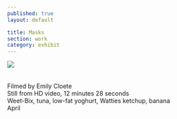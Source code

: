 ```yaml
---
published: true
layout: default

title: Masks
section: work
category: exhibit
---
```


<img src="https://c2.staticflickr.com/2/1687/26571805142_fab311d5bc_c.jpg">
<br><br><br>
Filmed by Emily Cloete
<br>
Still from HD video, 12 minutes 28 seconds
<br>
Weet-Bix, tuna, low-fat yoghurt, Watties ketchup, banana
<br>
April
